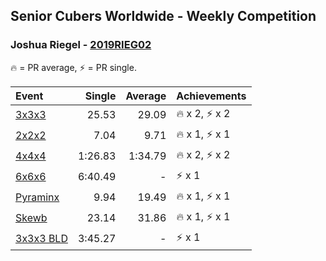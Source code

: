## Senior Cubers Worldwide - Weekly Competition
### Joshua Riegel - [2019RIEG02](https://www.worldcubeassociation.org/persons/2019RIEG02)

🔥 = PR average, ⚡ = PR single.

| Event | Single | Average | Achievements|
| :-- | --: | --: | :-- |
| [3x3x3](joshua_riegel/333.md) | 25.53 | 29.09 | <span style="white-space: nowrap">🔥 x 2, ⚡ x 2</span> |
| [2x2x2](joshua_riegel/222.md) | 7.04 | 9.71 | <span style="white-space: nowrap">🔥 x 1, ⚡ x 1</span> |
| [4x4x4](joshua_riegel/444.md) | 1:26.83 | 1:34.79 | <span style="white-space: nowrap">🔥 x 2, ⚡ x 2</span> |
| [6x6x6](joshua_riegel/666.md) | 6:40.49 | - | <span style="white-space: nowrap">⚡ x 1</span> |
| [Pyraminx](joshua_riegel/pyram.md) | 9.94 | 19.49 | <span style="white-space: nowrap">🔥 x 1, ⚡ x 1</span> |
| [Skewb](joshua_riegel/skewb.md) | 23.14 | 31.86 | <span style="white-space: nowrap">🔥 x 1, ⚡ x 1</span> |
| [3x3x3 BLD](joshua_riegel/333bf.md) | 3:45.27 | - | <span style="white-space: nowrap">⚡ x 1</span> |

<!-- Global site tag (gtag.js) - Google Analytics -->
<script async src="https://www.googletagmanager.com/gtag/js?id=UA-86348435-3"></script>
<script>window.dataLayer = window.dataLayer || []; function gtag() {dataLayer.push(arguments);} gtag('js', new Date()); gtag('config', 'UA-86348435-3');</script>
